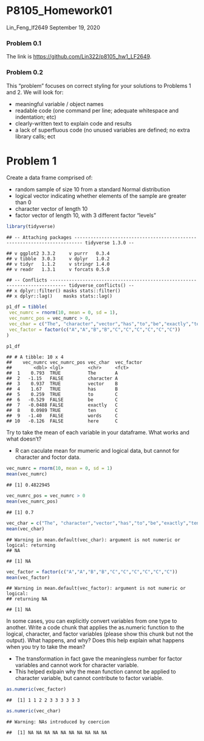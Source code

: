 P8105\_Homework01
================
Lin\_Feng\_lf2649
September 19, 2020

### Problem 0.1

The link is <https://github.com/Lin322/p8105_hw1_LF2649>.

### Problem 0.2

This “problem” focuses on correct styling for your solutions to Problems 1 and 2. We will look for:

-   meaningful variable / object names
-   readable code (one command per line; adequate whitespace and indentation; etc)
-   clearly-written text to explain code and results
-   a lack of superfluous code (no unused variables are defined; no extra library calls; ect

Problem 1
=========

Create a data frame comprised of:

-   random sample of size 10 from a standard Normal distribution
-   logical vector indicating whether elements of the sample are greater than 0
-   character vector of length 10
-   factor vector of length 10, with 3 different factor “levels”

``` r
library(tidyverse)
```

    ## -- Attaching packages ------------------------------------------------------------------------- tidyverse 1.3.0 --

    ## v ggplot2 3.3.2     v purrr   0.3.4
    ## v tibble  3.0.3     v dplyr   1.0.2
    ## v tidyr   1.1.2     v stringr 1.4.0
    ## v readr   1.3.1     v forcats 0.5.0

    ## -- Conflicts ---------------------------------------------------------------------------- tidyverse_conflicts() --
    ## x dplyr::filter() masks stats::filter()
    ## x dplyr::lag()    masks stats::lag()

``` r
p1_df = tibble(
 vec_numrc = rnorm(10, mean = 0, sd = 1),
 vec_numrc_pos = vec_numrc > 0,
 vec_char = c("The", "character","vector","has","to","be","exactly","ten","words","here"),
 vec_factor = factor(c("A","A","B","B","C","C","C","C","C","C"))
)

p1_df
```

    ## # A tibble: 10 x 4
    ##    vec_numrc vec_numrc_pos vec_char  vec_factor
    ##        <dbl> <lgl>         <chr>     <fct>     
    ##  1    0.793  TRUE          The       A         
    ##  2   -1.15   FALSE         character A         
    ##  3    0.937  TRUE          vector    B         
    ##  4    1.67   TRUE          has       B         
    ##  5    0.259  TRUE          to        C         
    ##  6   -0.529  FALSE         be        C         
    ##  7   -0.0488 FALSE         exactly   C         
    ##  8    0.0989 TRUE          ten       C         
    ##  9   -1.40   FALSE         words     C         
    ## 10   -0.126  FALSE         here      C

Try to take the mean of each variable in your dataframe. What works and what doesn’t?

-   R can caculate mean for mumeric and logical data, but cannot for character and foctor data.

``` r
vec_numrc = rnorm(10, mean = 0, sd = 1)
mean(vec_numrc)
```

    ## [1] 0.4822945

``` r
vec_numrc_pos = vec_numrc > 0
mean(vec_numrc_pos)
```

    ## [1] 0.7

``` r
vec_char = c("The", "character","vector","has","to","be","exactly","ten","words","here")
mean(vec_char)
```

    ## Warning in mean.default(vec_char): argument is not numeric or logical: returning
    ## NA

    ## [1] NA

``` r
vec_factor = factor(c("A","A","B","B","C","C","C","C","C","C"))
mean(vec_factor)
```

    ## Warning in mean.default(vec_factor): argument is not numeric or logical:
    ## returning NA

    ## [1] NA

In some cases, you can explicitly convert variables from one type to another. Write a code chunk that applies the as.numeric function to the logical, character, and factor variables (please show this chunk but not the output). What happens, and why? Does this help explain what happens when you try to take the mean?

-   The transformation in fact gave the meaningless number for factor variables and cannot work for character variable.
-   This helped exlpain why the mean function cannot be applied to character variable, but cannot contribute to factor variable.

``` r
as.numeric(vec_factor)
```

    ##  [1] 1 1 2 2 3 3 3 3 3 3

``` r
as.numeric(vec_char)
```

    ## Warning: NAs introduced by coercion

    ##  [1] NA NA NA NA NA NA NA NA NA NA

